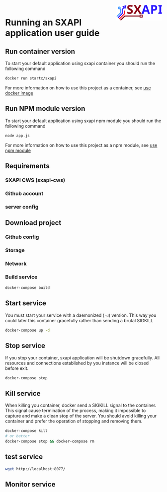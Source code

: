 <img align="right" height="50" src="https://raw.githubusercontent.com/startxfr/sxapi-core/v0.3.47-npm/docs/assets/logo.svg?sanitize=true">

# Running an SXAPI application user guide


Run container version
---------------------

To start your default application using sxapi container you should run the 
following command
```bash
docker run startx/sxapi
```

For more information on how to use this project as a container, 
see [use docker image](USE_docker.md)


Run NPM module version
----------------------

To start your default application using sxapi npm module you should run the 
following command
```bash
node app.js
```

For more information on how to use this project as a npm module, see 
[use npm module](USE_npm.md)



Requirements
------------

### SXAPI CWS (sxapi-cws)


### Github account


### server config


Download project
----------------

### Github config


### Storage


### Network


### Build service


```bash
docker-compose build
```

Start service
-------------

You must start your service with a daemonized (```-d```) version. This way you could later this container gracefully rather than sending a brutal SIGKILL

```bash
docker-compose up -d
```


Stop service
-------------

If you stop your container, sxapi application will be shutdown gracefully. All resources and connections established by you instance will be closed before exit.

```bash
docker-compose stop
```

Kill service
------------

When killing you container, docker send a SIGKILL signal to the container. This signal cause termination of the process, making it impossible to capture and make a clean stop of the server. You should avoid killing your container and prefer the operation of stopping and removing them.

```bash
docker-compose kill
# or better
docker-compose stop && docker-compose rm
```

test service
------------

```bash
wget http://localhost:8077/ 
```

Monitor service
---------------

